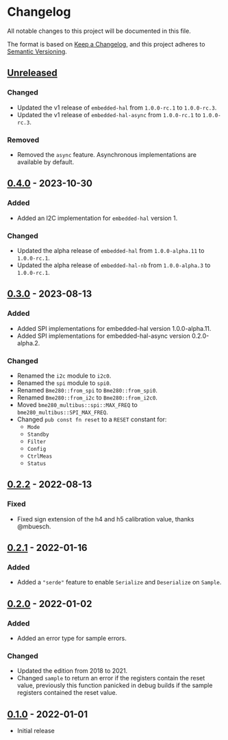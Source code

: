 # Changelog
All notable changes to this project will be documented in this file.

The format is based on [Keep a Changelog](https://keepachangelog.com/en/1.0.0/),
and this project adheres to [Semantic Versioning](https://semver.org/spec/v2.0.0.html).

## [Unreleased]
### Changed
- Updated the v1 release of `embedded-hal` from `1.0.0-rc.1` to `1.0.0-rc.3`.
- Updated the v1 release of `embedded-hal-async` from `1.0.0-rc.1` to `1.0.0-rc.3`.

### Removed
- Removed the `async` feature.  Asynchronous implementations are available by default.

## [0.4.0] - 2023-10-30
### Added
- Added an I2C implementation for `embedded-hal` version 1.

### Changed
- Updated the alpha release of `embedded-hal` from `1.0.0-alpha.11` to `1.0.0-rc.1`.
- Updated the alpha release of `embedded-hal-nb` from `1.0.0-alpha.3` to `1.0.0-rc.1`.

## [0.3.0] - 2023-08-13
### Added
- Added SPI implementations for embedded-hal version 1.0.0-alpha.11.
- Added SPI implementations for embedded-hal-async version 0.2.0-alpha.2.

### Changed
- Renamed the `i2c` module to `i2c0`.
- Renamed the `spi` module to `spi0`.
- Renamed `Bme280::from_spi` to `Bme280::from_spi0`.
- Renamed `Bme280::from_i2c` to `Bme280::from_i2c0`.
- Moved `bme280_multibus::spi::MAX_FREQ` to `bme280_multibus::SPI_MAX_FREQ`.
- Changed `pub const fn reset` to a `RESET` constant for:
  - `Mode`
  - `Standby`
  - `Filter`
  - `Config`
  - `CtrlMeas`
  - `Status`

## [0.2.2] - 2022-08-13
### Fixed
- Fixed sign extension of the h4 and h5 calibration value, thanks @mbuesch.

## [0.2.1] - 2022-01-16
### Added
- Added a `"serde"` feature to enable `Serialize` and `Deserialize` on `Sample`.

## [0.2.0] - 2022-01-02
### Added
- Added an error type for sample errors.

### Changed
- Updated the edition from 2018 to 2021.
- Changed `sample` to return an error if the registers contain the reset value,
  previously this function panicked in debug builds if the sample registers
  contained the reset value. 

## [0.1.0] - 2022-01-01
- Initial release

[Unreleased]: https://github.com/newAM/bme280-multibus/compare/v0.4.0...HEAD
[0.4.0]: https://github.com/newAM/bme280-multibus/compare/v0.3.0...v0.4.0
[0.3.0]: https://github.com/newAM/bme280-multibus/compare/v0.2.2...v0.3.0
[0.2.2]: https://github.com/newAM/bme280-multibus/compare/v0.2.1...v0.2.2
[0.2.1]: https://github.com/newAM/bme280-multibus/compare/v0.2.0...v0.2.1
[0.2.0]: https://github.com/newAM/bme280-multibus/compare/v0.1.0...v0.2.0
[0.1.0]: https://github.com/newAM/bme280-multibus/releases/tag/v0.1.0
